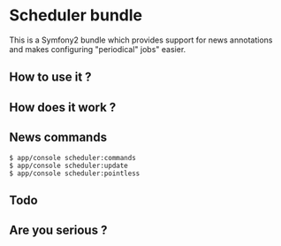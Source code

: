 # Scheduler bundle #

This is a Symfony2 bundle which provides support for news annotations and makes configuring "periodical" jobs" easier.

## How to use it ? ##


## How does it work ? ##



## News commands ##

    $ app/console scheduler:commands
    $ app/console scheduler:update
    $ app/console scheduler:pointless
    
## Todo ##

## Are you serious ? ##

